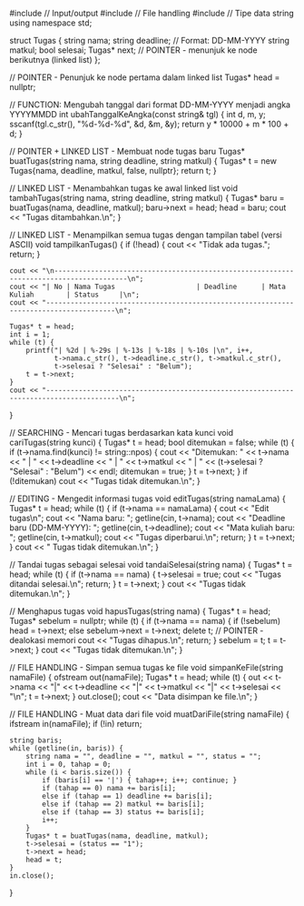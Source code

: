 #include <iostream>     // Input/output
#include <fstream>      // File handling
#include <string>       // Tipe data string
using namespace std;

struct Tugas {
    string nama;
    string deadline;    // Format: DD-MM-YYYY
    string matkul;
    bool selesai;
    Tugas* next;        // POINTER - menunjuk ke node berikutnya (linked list)
};

// POINTER - Penunjuk ke node pertama dalam linked list
Tugas* head = nullptr;

// FUNCTION: Mengubah tanggal dari format DD-MM-YYYY menjadi angka YYYYMMDD
int ubahTanggalKeAngka(const string& tgl) {
    int d, m, y;
    sscanf(tgl.c_str(), "%d-%d-%d", &d, &m, &y);
    return y * 10000 + m * 100 + d;
}

// POINTER + LINKED LIST - Membuat node tugas baru
Tugas* buatTugas(string nama, string deadline, string matkul) {
    Tugas* t = new Tugas{nama, deadline, matkul, false, nullptr};
    return t;
}

// LINKED LIST - Menambahkan tugas ke awal linked list
void tambahTugas(string nama, string deadline, string matkul) {
    Tugas* baru = buatTugas(nama, deadline, matkul);
    baru->next = head;
    head = baru;
    cout << "Tugas ditambahkan.\n";
}

// LINKED LIST - Menampilkan semua tugas dengan tampilan tabel (versi ASCII)
void tampilkanTugas() {
    if (!head) {
        cout << "Tidak ada tugas.";
        return;
    }

    cout << "\n----------------------------------------------------------------------------------------\n";
    cout << "| No | Nama Tugas                    | Deadline      | Mata Kuliah        | Status     |\n";
    cout << "---------------------------------------------------------------------------------------\n";

    Tugas* t = head;
    int i = 1;
    while (t) {
        printf("| %2d | %-29s | %-13s | %-18s | %-10s |\n", i++,
               t->nama.c_str(), t->deadline.c_str(), t->matkul.c_str(),
               t->selesai ? "Selesai" : "Belum");
        t = t->next;
    }
    cout << "----------------------------------------------------------------------------------------\n";
}

// SEARCHING - Mencari tugas berdasarkan kata kunci
void cariTugas(string kunci) {
    Tugas* t = head;
    bool ditemukan = false;
    while (t) {
        if (t->nama.find(kunci) != string::npos) {
            cout << "Ditemukan: " << t->nama << " | " << t->deadline
                 << " | " << t->matkul << " | "
                 << (t->selesai ? "Selesai" : "Belum") << endl;
            ditemukan = true;
        }
        t = t->next;
    }
    if (!ditemukan)
        cout << "Tugas tidak ditemukan.\n";
}

// EDITING - Mengedit informasi tugas
void editTugas(string namaLama) {
    Tugas* t = head;
    while (t) {
        if (t->nama == namaLama) {
            cout << "Edit tugas\n";
            cout << "Nama baru: "; getline(cin, t->nama);
            cout << "Deadline baru (DD-MM-YYYY): "; getline(cin, t->deadline);
            cout << "Mata kuliah baru: "; getline(cin, t->matkul);
            cout << "Tugas diperbarui.\n";
            return;
        }
        t = t->next;
    }
    cout << " Tugas tidak ditemukan.\n";
}

// Tandai tugas sebagai selesai
void tandaiSelesai(string nama) {
    Tugas* t = head;
    while (t) {
        if (t->nama == nama) {
            t->selesai = true;
            cout << "Tugas ditandai selesai.\n";
            return;
        }
        t = t->next;
    }
    cout << "Tugas tidak ditemukan.\n";
}

// Menghapus tugas
void hapusTugas(string nama) {
    Tugas* t = head;
    Tugas* sebelum = nullptr;
    while (t) {
        if (t->nama == nama) {
            if (!sebelum) head = t->next;
            else sebelum->next = t->next;
            delete t;  // POINTER - dealokasi memori
            cout << "Tugas dihapus.\n";
            return;
        }
        sebelum = t;
        t = t->next;
    }
    cout << "Tugas tidak ditemukan.\n";
}

// FILE HANDLING - Simpan semua tugas ke file
void simpanKeFile(string namaFile) {
    ofstream out(namaFile);
    Tugas* t = head;
    while (t) {
        out << t->nama << "|" << t->deadline << "|" << t->matkul << "|" << t->selesai << "\n";
        t = t->next;
    }
    out.close();
    cout << "Data disimpan ke file.\n";
}

// FILE HANDLING - Muat data dari file
void muatDariFile(string namaFile) {
    ifstream in(namaFile);
    if (!in) return;

    string baris;
    while (getline(in, baris)) {
        string nama = "", deadline = "", matkul = "", status = "";
        int i = 0, tahap = 0;
        while (i < baris.size()) {
            if (baris[i] == '|') { tahap++; i++; continue; }
            if (tahap == 0) nama += baris[i];
            else if (tahap == 1) deadline += baris[i];
            else if (tahap == 2) matkul += baris[i];
            else if (tahap == 3) status += baris[i];
            i++;
        }
        Tugas* t = buatTugas(nama, deadline, matkul);
        t->selesai = (status == "1");
        t->next = head;
        head = t;
    }
    in.close();
}
